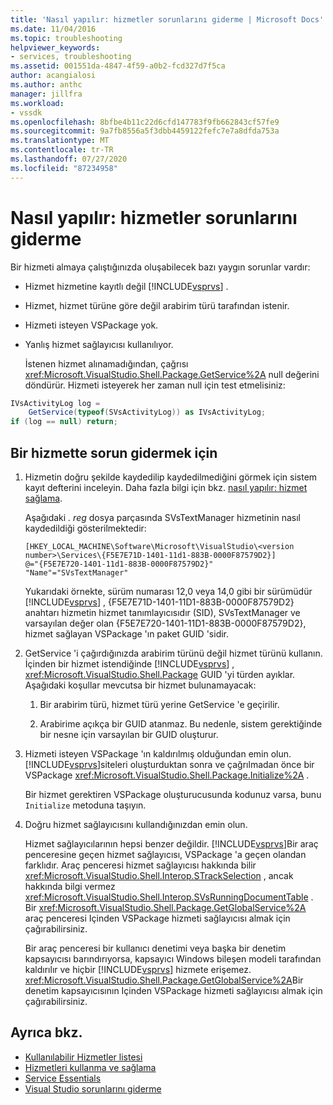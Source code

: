 ```yaml
---
title: 'Nasıl yapılır: hizmetler sorunlarını giderme | Microsoft Docs'
ms.date: 11/04/2016
ms.topic: troubleshooting
helpviewer_keywords:
- services, troubleshooting
ms.assetid: 001551da-4847-4f59-a0b2-fcd327d7f5ca
author: acangialosi
ms.author: anthc
manager: jillfra
ms.workload:
- vssdk
ms.openlocfilehash: 8bfbe4b11c22d6cfd147783f9fb662843cf57fe9
ms.sourcegitcommit: 9a7fb8556a5f3dbb4459122fefc7e7a8dfda753a
ms.translationtype: MT
ms.contentlocale: tr-TR
ms.lasthandoff: 07/27/2020
ms.locfileid: "87234958"
---
```

# <a name="how-to-troubleshoot-services"></a>Nasıl yapılır: hizmetler sorunlarını giderme
Bir hizmeti almaya çalıştığınızda oluşabilecek bazı yaygın sorunlar vardır:

- Hizmet hizmetine kayıtlı değil [!INCLUDE[vsprvs](../code-quality/includes/vsprvs_md.md)] .

- Hizmet, hizmet türüne göre değil arabirim türü tarafından istenir.

- Hizmeti isteyen VSPackage yok.

- Yanlış hizmet sağlayıcısı kullanılıyor.

  İstenen hizmet alınamadığından, çağrısı <xref:Microsoft.VisualStudio.Shell.Package.GetService%2A> null değerini döndürür. Hizmeti isteyerek her zaman null için test etmelisiniz:

```csharp
IVsActivityLog log =
    GetService(typeof(SVsActivityLog)) as IVsActivityLog;
if (log == null) return;
```

## <a name="to-troubleshoot-a-service"></a>Bir hizmette sorun gidermek için

1. Hizmetin doğru şekilde kaydedilip kaydedilmediğini görmek için sistem kayıt defterini inceleyin. Daha fazla bilgi için bkz. [nasıl yapılır: hizmet sağlama](../extensibility/how-to-provide-a-service.md).

    Aşağıdaki *. reg* dosya parçasında SVsTextManager hizmetinin nasıl kaydedildiği gösterilmektedir:

   ```
   [HKEY_LOCAL_MACHINE\Software\Microsoft\VisualStudio\<version number>\Services\{F5E7E71D-1401-11d1-883B-0000F87579D2}]
   @="{F5E7E720-1401-11d1-883B-0000F87579D2}"
   "Name"="SVsTextManager"
   ```

    Yukarıdaki örnekte, sürüm numarası 12,0 veya 14,0 gibi bir sürümüdür [!INCLUDE[vsprvs](../code-quality/includes/vsprvs_md.md)] , {F5E7E71D-1401-11D1-883B-0000F87579D2} anahtarı hizmetin hizmet tanımlayıcısıdır (SID), SVsTextManager ve varsayılan değer olan {F5E7E720-1401-11D1-883B-0000F87579D2}, hizmet sağlayan VSPackage 'ın paket GUID 'sidir.

2. GetService 'i çağırdığınızda arabirim türünü değil hizmet türünü kullanın. İçinden bir hizmet istendiğinde [!INCLUDE[vsprvs](../code-quality/includes/vsprvs_md.md)] , <xref:Microsoft.VisualStudio.Shell.Package> GUID 'yi türden ayıklar. Aşağıdaki koşullar mevcutsa bir hizmet bulunamayacak:

   1. Bir arabirim türü, hizmet türü yerine GetService 'e geçirilir.

   2. Arabirime açıkça bir GUID atanmaz. Bu nedenle, sistem gerektiğinde bir nesne için varsayılan bir GUID oluşturur.

3. Hizmeti isteyen VSPackage 'ın kaldırılmış olduğundan emin olun. [!INCLUDE[vsprvs](../code-quality/includes/vsprvs_md.md)]siteleri oluşturduktan sonra ve çağrılmadan önce bir VSPackage <xref:Microsoft.VisualStudio.Shell.Package.Initialize%2A> .

    Bir hizmet gerektiren VSPackage oluşturucusunda kodunuz varsa, bunu `Initialize` metoduna taşıyın.

4. Doğru hizmet sağlayıcısını kullandığınızdan emin olun.

    Hizmet sağlayıcılarının hepsi benzer değildir. [!INCLUDE[vsprvs](../code-quality/includes/vsprvs_md.md)]Bir araç penceresine geçen hizmet sağlayıcısı, VSPackage 'a geçen olandan farklıdır. Araç penceresi hizmet sağlayıcısı hakkında bilir <xref:Microsoft.VisualStudio.Shell.Interop.STrackSelection> , ancak hakkında bilgi vermez <xref:Microsoft.VisualStudio.Shell.Interop.SVsRunningDocumentTable> . Bir <xref:Microsoft.VisualStudio.Shell.Package.GetGlobalService%2A> araç penceresi Içinden VSPackage hizmeti sağlayıcısı almak için çağırabilirsiniz.

    Bir araç penceresi bir kullanıcı denetimi veya başka bir denetim kapsayıcısı barındırıyorsa, kapsayıcı Windows bileşen modeli tarafından kaldırılır ve hiçbir [!INCLUDE[vsprvs](../code-quality/includes/vsprvs_md.md)] hizmete erişemez. <xref:Microsoft.VisualStudio.Shell.Package.GetGlobalService%2A>Bir denetim kapsayıcısının Içinden VSPackage hizmeti sağlayıcısı almak için çağırabilirsiniz.

## <a name="see-also"></a>Ayrıca bkz.
- [Kullanılabilir Hizmetler listesi](../extensibility/internals/list-of-available-services.md)
- [Hizmetleri kullanma ve sağlama](../extensibility/using-and-providing-services.md)
- [Service Essentials](../extensibility/internals/service-essentials.md)
- [Visual Studio sorunlarını giderme](/troubleshoot/visualstudio/welcome-visual-studio/)